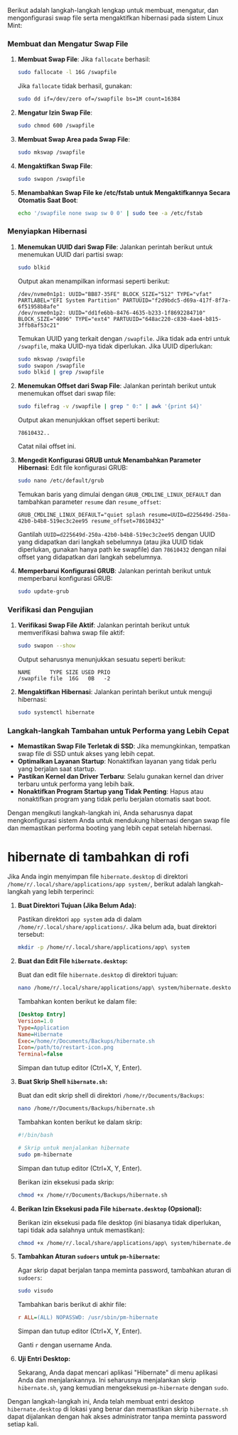 Berikut adalah langkah-langkah lengkap untuk membuat, mengatur, dan mengonfigurasi swap file serta mengaktifkan hibernasi pada sistem Linux Mint:

### Membuat dan Mengatur Swap File

1. **Membuat Swap File**:
   Jika `fallocate` berhasil:
    ```bash
    sudo fallocate -l 16G /swapfile
    ```
   Jika `fallocate` tidak berhasil, gunakan:
    ```bash
    sudo dd if=/dev/zero of=/swapfile bs=1M count=16384
    ```

2. **Mengatur Izin Swap File**:
    ```bash
    sudo chmod 600 /swapfile
    ```

3. **Membuat Swap Area pada Swap File**:
    ```bash
    sudo mkswap /swapfile
    ```

4. **Mengaktifkan Swap File**:
    ```bash
    sudo swapon /swapfile
    ```

5. **Menambahkan Swap File ke /etc/fstab untuk Mengaktifkannya Secara Otomatis Saat Boot**:
    ```bash
    echo '/swapfile none swap sw 0 0' | sudo tee -a /etc/fstab
    ```

### Menyiapkan Hibernasi

1. **Menemukan UUID dari Swap File**:
    Jalankan perintah berikut untuk menemukan UUID dari partisi swap:
    ```bash
    sudo blkid
    ```
    Output akan menampilkan informasi seperti berikut:
    ```plaintext
    /dev/nvme0n1p1: UUID="BB87-35FE" BLOCK_SIZE="512" TYPE="vfat" PARTLABEL="EFI System Partition" PARTUUID="f2d9bdc5-d69a-417f-8f7a-6f51958b8afe"
    /dev/nvme0n1p2: UUID="dd1fe6bb-8476-4635-b233-1f8692284710" BLOCK_SIZE="4096" TYPE="ext4" PARTUUID="648ac220-c830-4ae4-b815-3ffb8af53c21"
    ```
    Temukan UUID yang terkait dengan `/swapfile`. Jika tidak ada entri untuk `/swapfile`, maka UUID-nya tidak diperlukan. Jika UUID diperlukan:
    ```bash
    sudo mkswap /swapfile
    sudo swapon /swapfile
    sudo blkid | grep /swapfile
    ```

2. **Menemukan Offset dari Swap File**:
    Jalankan perintah berikut untuk menemukan offset dari swap file:
    ```bash
    sudo filefrag -v /swapfile | grep " 0:" | awk '{print $4}'
    ```
    Output akan menunjukkan offset seperti berikut:
    ```plaintext
    78610432..
    ```
    Catat nilai offset ini.

3. **Mengedit Konfigurasi GRUB untuk Menambahkan Parameter Hibernasi**:
    Edit file konfigurasi GRUB:
    ```bash
    sudo nano /etc/default/grub
    ```
    Temukan baris yang dimulai dengan `GRUB_CMDLINE_LINUX_DEFAULT` dan tambahkan parameter `resume` dan `resume_offset`:
    ```plaintext
    GRUB_CMDLINE_LINUX_DEFAULT="quiet splash resume=UUID=d225649d-250a-42b0-b4b8-519ec3c2ee95 resume_offset=78610432"
    ```
    Gantilah `UUID=d225649d-250a-42b0-b4b8-519ec3c2ee95` dengan UUID yang didapatkan dari langkah sebelumnya (atau jika UUID tidak diperlukan, gunakan hanya path ke swapfile) dan `78610432` dengan nilai offset yang didapatkan dari langkah sebelumnya.

4. **Memperbarui Konfigurasi GRUB**:
    Jalankan perintah berikut untuk memperbarui konfigurasi GRUB:
    ```bash
    sudo update-grub
    ```

### Verifikasi dan Pengujian

1. **Verifikasi Swap File Aktif**:
    Jalankan perintah berikut untuk memverifikasi bahwa swap file aktif:
    ```bash
    sudo swapon --show
    ```
    Output seharusnya menunjukkan sesuatu seperti berikut:
    ```plaintext
    NAME      TYPE SIZE USED PRIO
    /swapfile file  16G   0B   -2
    ```

2. **Mengaktifkan Hibernasi**:
    Jalankan perintah berikut untuk menguji hibernasi:
    ```bash
    sudo systemctl hibernate
    ```

### Langkah-langkah Tambahan untuk Performa yang Lebih Cepat

- **Memastikan Swap File Terletak di SSD**: Jika memungkinkan, tempatkan swap file di SSD untuk akses yang lebih cepat.
- **Optimalkan Layanan Startup**: Nonaktifkan layanan yang tidak perlu yang berjalan saat startup.
- **Pastikan Kernel dan Driver Terbaru**: Selalu gunakan kernel dan driver terbaru untuk performa yang lebih baik.
- **Nonaktifkan Program Startup yang Tidak Penting**: Hapus atau nonaktifkan program yang tidak perlu berjalan otomatis saat boot.

Dengan mengikuti langkah-langkah ini, Anda seharusnya dapat mengkonfigurasi sistem Anda untuk mendukung hibernasi dengan swap file dan memastikan performa booting yang lebih cepat setelah hibernasi.


# hibernate di tambahkan di rofi
Jika Anda ingin menyimpan file `hibernate.desktop` di direktori `/home/r/.local/share/applications/app system/`, berikut adalah langkah-langkah yang lebih terperinci:

1. **Buat Direktori Tujuan (Jika Belum Ada):**

   Pastikan direktori `app system` ada di dalam `/home/r/.local/share/applications/`. Jika belum ada, buat direktori tersebut:

   ```bash
   mkdir -p /home/r/.local/share/applications/app\ system
   ```

2. **Buat dan Edit File `hibernate.desktop`:**

   Buat dan edit file `hibernate.desktop` di direktori tujuan:

   ```bash
   nano /home/r/.local/share/applications/app\ system/hibernate.desktop
   ```

   Tambahkan konten berikut ke dalam file:

   ```ini
   [Desktop Entry]
   Version=1.0
   Type=Application
   Name=Hibernate
   Exec=/home/r/Documents/Backups/hibernate.sh
   Icon=/path/to/restart-icon.png
   Terminal=false
   ```

   Simpan dan tutup editor (Ctrl+X, Y, Enter).

3. **Buat Skrip Shell `hibernate.sh`:**

   Buat dan edit skrip shell di direktori `/home/r/Documents/Backups`:

   ```bash
   nano /home/r/Documents/Backups/hibernate.sh
   ```

   Tambahkan konten berikut ke dalam skrip:

   ```bash
   #!/bin/bash

   # Skrip untuk menjalankan hibernate
   sudo pm-hibernate
   ```

   Simpan dan tutup editor (Ctrl+X, Y, Enter).

   Berikan izin eksekusi pada skrip:

   ```bash
   chmod +x /home/r/Documents/Backups/hibernate.sh
   ```

4. **Berikan Izin Eksekusi pada File `hibernate.desktop` (Opsional):**

   Berikan izin eksekusi pada file desktop (ini biasanya tidak diperlukan, tapi tidak ada salahnya untuk memastikan):

   ```bash
   chmod +x /home/r/.local/share/applications/app\ system/hibernate.desktop
   ```

5. **Tambahkan Aturan `sudoers` untuk `pm-hibernate`:**

   Agar skrip dapat berjalan tanpa meminta password, tambahkan aturan di `sudoers`:

   ```bash
   sudo visudo
   ```

   Tambahkan baris berikut di akhir file:

   ```ini
   r ALL=(ALL) NOPASSWD: /usr/sbin/pm-hibernate
   ```

   Simpan dan tutup editor (Ctrl+X, Y, Enter).

   Ganti `r` dengan username Anda.

6. **Uji Entri Desktop:**

   Sekarang, Anda dapat mencari aplikasi "Hibernate" di menu aplikasi Anda dan menjalankannya. Ini seharusnya menjalankan skrip `hibernate.sh`, yang kemudian mengeksekusi `pm-hibernate` dengan `sudo`.

Dengan langkah-langkah ini, Anda telah membuat entri desktop `hibernate.desktop` di lokasi yang benar dan memastikan skrip `hibernate.sh` dapat dijalankan dengan hak akses administrator tanpa meminta password setiap kali.